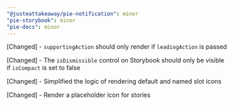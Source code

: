 ```yaml
---
"@justeattakeaway/pie-notification": minor
"pie-storybook": minor
"pie-docs": minor
---
```


[Changed] - `supportingAction` should only render if `leadingAction` is passed

[Changed] - The `isDismissible` control on Storybook should only be visible if `isCompact` is set to false

[Changed] - Simplified the logic of rendering default and named slot icons

[Changed] - Render a placeholder icon for stories



